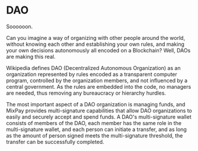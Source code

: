 # DAO

Soooooon.

Can you imagine a way of organizing with other people around the world, without knowing each other and establishing your own rules, and making your own decisions autonomously all encoded on a Blockchain? Well, DAOs are making this real.

Wikipedia defines DAO (Decentralized Autonomous Organization) as an organization represented by rules encoded as a transparent computer program, controlled by the organization members, and not influenced by a central government. As the rules are embedded into the code, no managers are needed, thus removing any bureaucracy or hierarchy hurdles.

The most important aspect of a DAO organization is managing funds, and MixPay provides multi-signature capabilities that allow DAO organizations to easily and securely accept and spend funds. A DAO's multi-signature wallet consists of members of the DAO, each member has the same role in the multi-signature wallet, and each person can initiate a transfer, and as long as the amount of person signed meets the multi-signature threshold, the transfer can be successfully completed.